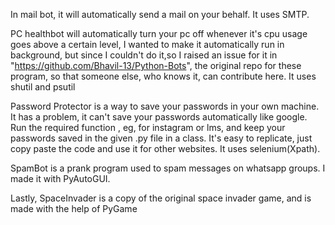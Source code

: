 In mail bot, it will automatically send a mail on your behalf. It uses SMTP.

PC healthbot will automatically turn your pc off whenever it's cpu usage goes above a certain level, I wanted to make it 
automatically run in background, but since I couldn't do it,so I raised an issue for it in "https://github.com/Bhavil-13/Python-Bots", the original repo for
these program, so that someone else, who knows it, can contribute here. It uses shutil and psutil

Password Protector is a way to save your passwords in your own machine. It has a problem, it can't save your passwords automatically like google. Run the 
required function , eg, for instagram or lms, and keep your passwords saved in the given .py file in a class. It's easy to replicate, just copy paste the
code and use it for other websites. It uses selenium(Xpath).

SpamBot is a prank program used to spam messages on whatsapp groups. I made it with PyAutoGUI.

Lastly, SpaceInvader is a copy of the original space invader game, and is made with the help of PyGame
